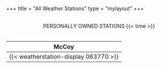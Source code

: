 +++
title = "All Weather Stations"
type = "mylayout"
+++

<br>
 <center id="title"> PERSONALLY OWNED STATIONS {{< time >}} </center>
<br>

| <b> <center id="subtitle"> McCoy </b> <br> |
|------------------------|
| {{< weatherstation-display 063770 >}}
